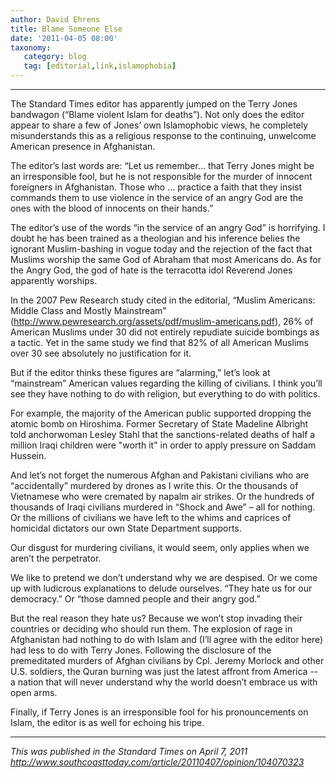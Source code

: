 ```yaml
---
author: David Ehrens
title: Blame Someone Else
date: '2011-04-05 08:00'
taxonomy:
   category: blog
   tag: [editorial,link,islamophobia]
---
```

---

The Standard Times editor has apparently jumped on the Terry Jones bandwagon (“Blame violent Islam for deaths”). Not only does the editor appear to share a few of Jones’ own Islamophobic views, he completely misunderstands this as a religious response to the continuing, unwelcome American presence in Afghanistan.

The editor’s last words are: “Let us remember… that Terry Jones might be an irresponsible fool, but he is not responsible for the murder of innocent foreigners in Afghanistan. Those who … practice a faith that they insist commands them to use violence in the service of an angry God are the ones with the blood of innocents on their hands.”

The editor’s use of the words “in the service of an angry God” is horrifying. I doubt he has been trained as a theologian and his inference belies the ignorant Muslim-bashing in vogue today and the rejection of the fact that Muslims worship the same God of Abraham that most Americans do. As for the Angry God, the god of hate is the terracotta idol Reverend Jones apparently worships.

In the 2007 Pew Research study cited in the editorial, “Muslim Americans: Middle Class and Mostly Mainstream” (<http://www.pewresearch.org/assets/pdf/muslim-americans.pdf>), 26% of American Muslims under 30 did not entirely repudiate suicide bombings as a tactic. Yet in the same study we find that 82% of all American Muslims over 30 see absolutely no justification for it.

But if the editor thinks these figures are “alarming,” let’s look at “mainstream” American values regarding the killing of civilians. I think you’ll see they have nothing to do with religion, but everything to do with politics.

For example, the majority of the American public supported dropping the atomic bomb on Hiroshima. Former Secretary of State Madeline Albright told anchorwoman Lesley Stahl that the sanctions-related deaths of half a million Iraqi children were "worth it" in order to apply pressure on Saddam Hussein.

And let’s not forget the numerous Afghan and Pakistani civilians who are “accidentally” murdered by drones as I write this. Or the thousands of Vietnamese who were cremated by napalm air strikes. Or the hundreds of thousands of Iraqi civilians murdered in “Shock and Awe” – all for nothing. Or the millions of civilians we have left to the whims and caprices of homicidal dictators our own State Department supports.

Our disgust for murdering civilians, it would seem, only applies when we aren’t the perpetrator.

We like to pretend we don’t understand why we are despised. Or we come up with ludicrous explanations to delude ourselves. “They hate us for our democracy.” Or “those damned people and their angry god.”

But the real reason they hate us? Because we won’t stop invading their countries or deciding who should run them. The explosion of rage in Afghanistan had nothing to do with Islam and (I’ll agree with the editor here) had less to do with Terry Jones. Following the disclosure of the premeditated murders of Afghan civilians by Cpl. Jeremy Morlock and other U.S. soldiers, the Quran burning was just the latest affront from America -- a nation that will never understand why the world doesn’t embrace us with open arms.

Finally, if Terry Jones is an irresponsible fool for his pronouncements on Islam, the editor is as well for echoing his tripe.

-----

*This was published in the Standard Times on April 7, 2011*<br>
*<http://www.southcoasttoday.com/article/20110407/opinion/104070323>*

